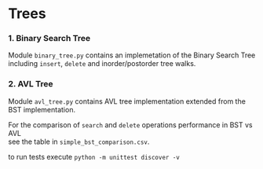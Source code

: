 Trees
===========================

### 1. Binary Search Tree

Module `binary_tree.py` contains an implemetation of the Binary Search Tree
including `insert`, `delete` and inorder/postorder tree walks.

### 2. AVL Tree

Module `avl_tree.py` contains AVL tree implementation extended from the BST implementation. 

For the comparison of `search` and `delete` operations performance in BST vs AVL  
see the table in `simple_bst_comparison.csv`.

to run tests execute `python -m unittest discover -v`
